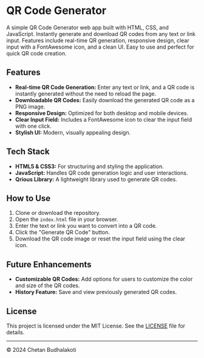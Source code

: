 # QR Code Generator

A simple QR Code Generator web app built with HTML, CSS, and JavaScript. Instantly generate and download QR codes from any text or link input. Features include real-time QR generation, responsive design, clear input with a FontAwesome icon, and a clean UI. Easy to use and perfect for quick QR code creation.

## Features

- **Real-time QR Code Generation:** Enter any text or link, and a QR code is instantly generated without the need to reload the page.
- **Downloadable QR Codes:** Easily download the generated QR code as a PNG image.
- **Responsive Design:** Optimized for both desktop and mobile devices.
- **Clear Input Field:** Includes a FontAwesome icon to clear the input field with one click.
- **Stylish UI:** Modern, visually appealing design.

## Tech Stack

- **HTML5 & CSS3:** For structuring and styling the application.
- **JavaScript:** Handles QR code generation logic and user interactions.
- **Qrious Library:** A lightweight library used to generate QR codes.

## How to Use

1. Clone or download the repository.
2. Open the `index.html` file in your browser.
3. Enter the text or link you want to convert into a QR code.
4. Click the "Generate QR Code" button.
5. Download the QR code image or reset the input field using the clear icon.

## Future Enhancements

- **Customizable QR Codes:** Add options for users to customize the color and size of the QR codes.
- **History Feature:** Save and view previously generated QR codes.

## License

This project is licensed under the MIT License. See the [LICENSE](LICENSE) file for details.

---

&copy; 2024 Chetan Budhalakoti

